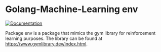 # Golang-Machine-Learning env

[![Documentation](https://img.shields.io/badge/documentation-GoDoc-blue.svg)](https://pkg.go.dev/github.com/thadUra/Golang-Machine-Learning/env)

Package env is a package that mimics the gym library for reinforcement learning purposes. The library can be found at https://www.gymlibrary.dev/index.html.